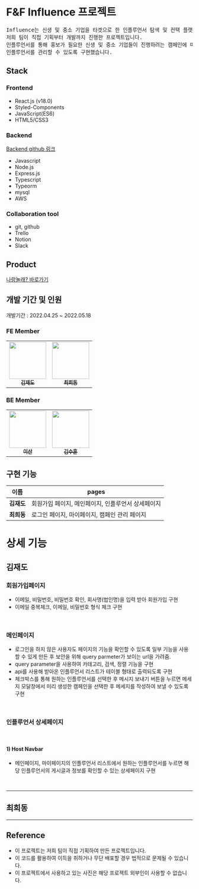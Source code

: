 # F&F Influence 프로젝트


</p>

<pre>
Influence는 신생 및 중소 기업을 타겟으로 한 인플루언서 탐색 및 컨택 플랫폼으로 
저희 팀이 직접 기획부터 개발까지 진행한 프로젝트입니다.
인플루언서를 통해 홍보가 필요한 신생 및 중소 기업들이 진행하려는 캠페인에 따라 
인플루언서를 관리할 수 있도록 구현했습니다.
</pre>

## Stack

### Frontend

- React.js (v18.0)
- Styled-Components
- JavaScript(ES6)
- HTML5/CSS3

### Backend

[Backend github 링크 ](https://github.com/suhun96/FNF-influencer)

- Javascript
- Node.js
- Express.js
- Typescript
- Typeorm
- mysql
- AWS

### Collaboration tool

- git, github
- Trello
- Notion
- Slack

## Product

[나랑놀래? 바로가기](http://jaedoinfluence.s3-website.ap-northeast-2.amazonaws.com/)


## 개발 기간 및 인원

개발기간 : 2022.04.25 ~ 2022.05.18

### FE Member

<table>
  <tr>
    <td align="center">
      <a href="https://github.com/kjd3495"
        ><img
          src="https://avatars.githubusercontent.com/kjd3495"
          width="100px;"
          alt=""
        /><br /><sub><b>김재도</b></sub></a
      ><br />
    </td>
    <td align="center">
      <a href="https://github.com/chkevi"
        ><img
          src="https://github.com/chkevi"
          width="100px;"
          alt=""
        /><br /><sub><b>최희동</b></sub></a
      ><br />
    </td>
  </tr>
</table>

### BE Member

<table>
  <tr>
    <td align="center">
      <a href="https://github.com/leesan195159"
        ><img
          src="https://avatars.githubusercontent.com/leesan195159"
          width="100px;"
          alt=""
        /><br /><sub><b>이산</b></sub></a
      ><br />
    </td>
    <td align="center">
      <a href="https://github.com/suhun96"
        ><img
          src="https://avatars.githubusercontent.com/u/97911154?v=4"
          width="100px;"
          alt=""
        /><br /><sub><b>김수훈</b></sub></a
      ><br />
    </td>
  </tr>
</table>

## 구현 기능

| 이름       | pages                                                 |
| ---------- | ----------------------------------------------------- |
| **김재도** | 회원가입 페이지, 메인페이지, 인플루언서 상세페이지|
| **최희동** | 로그인 페이지, 마이페이지, 캠페인 관리 페이지      |


# 상세 기능

<h2> 김재도 </h2>
<h3>회원가입페이지</h3>

- 이메일, 비밀번호, 비밀번호 확인, 회사명(법인명)을 입력 받아 회원가입 구현
- 이메일 중복체크, 이메일, 비밀번호 형식 체크 구현

<br/>
<h3>메인페이지</h3>

- 로그인을 하지 않은 사용자도 페이지의 기능을 확인할 수 있도록 일부 기능을 사용할 수 있게 만든 후 보안을 위해 query parmeter가 보이는 url을 가려줌.
- query parameter을 사용하여 카테고리, 검색, 정렬 기능을 구현
- api를 사용해 받아온 인플루언서 리스트가 테이블 형태로 출력되도록 구현
- 체크박스를 통해 원하는 인플루언서를 선택한 후 메시지 보내기 버튼을 누르면 메세지 모달창에서 미리 생성한 캠페인을 선택한 후 메세지를 작성하여 보낼 수 있도록 구현

<br/>

<h3>인플루언서 상세페이지</h3>
<br/>
<h4>1) Host Navbar</h4>

- 메인페이지, 마이페이지의 인플루언서 리스트에서 원하는 인플루언서를 누르면 해당 인플루언서의 게시글과 정보를 확인할 수 있는 상세페이지 구현

<br/>

---

<h2> 최희동 </h2>

---



## Reference

- 이 프로젝트는 저희 팀이 직접 기획하여 만든 프로젝트입니다.
- 이 코드를 활용하여 이득을 취하거나 무단 배포할 경우 법적으로 문제될 수 있습니다.
- 이 프로젝트에서 사용하고 있는 사진은 해당 프로젝트 외부인이 사용할 수 없습니다.

